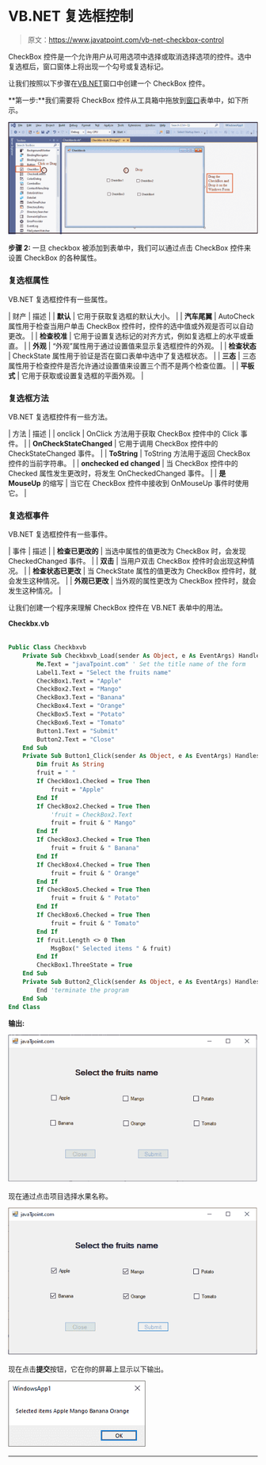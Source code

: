 # VB.NET 复选框控制

> 原文：<https://www.javatpoint.com/vb-net-checkbox-control>

CheckBox 控件是一个允许用户从可用选项中选择或取消选择选项的控件。选中复选框后，窗口窗体上将出现一个勾号或复选标记。

让我们按照以下步骤在[VB.NET](https://www.javatpoint.com/vb-net)窗口中创建一个 CheckBox 控件。

**第一步:**我们需要将 CheckBox 控件从工具箱中拖放到[窗口](https://www.javatpoint.com/windows)表单中，如下所示。

![VB.NET CheckBox Control](img/8d89bcd81a825f18b4ef4f4e346221c5.png)

**步骤 2:** 一旦 checkbox 被添加到表单中，我们可以通过点击 CheckBox 控件来设置 CheckBox 的各种属性。

### 复选框属性

VB.NET 复选框控件有一些属性。

| 财产 | 描述 |
| **默认** | 它用于获取复选框的默认大小。 |
| **汽车尾翼** | AutoCheck 属性用于检查当用户单击 CheckBox 控件时，控件的选中值或外观是否可以自动更改。 |
| **检查校准** | 它用于设置复选标记的对齐方式，例如复选框上的水平或垂直。 |
| **外观** | “外观”属性用于通过设置值来显示复选框控件的外观。 |
| **检查状态** | CheckState 属性用于验证是否在窗口表单中选中了复选框状态。 |
| **三态** | 三态属性用于检查控件是否允许通过设置值来设置三个而不是两个检查位置。 |
| **平板式** | 它用于获取或设置复选框的平面外观。 |

### 复选框方法

VB.NET 复选框控件有一些方法。

| 方法 | 描述 |
| onclick | OnClick 方法用于获取 CheckBox 控件中的 Click 事件。 |
| **OnCheckStateChanged** | 它用于调用 CheckBox 控件中的 CheckStateChanged 事件。 |
| **ToString** | ToString 方法用于返回 CheckBox 控件的当前字符串。 |
| **onchecked ed changed** | 当 CheckBox 控件中的 Checked 属性发生更改时，将发生 OnCheckedChanged 事件。 |
| **是 MouseUp** 的缩写 | 当它在 CheckBox 控件中接收到 OnMouseUp 事件时使用它。 |

### 复选框事件

VB.NET 复选框控件有一些事件。

| 事件 | 描述 |
| **检查已更改的** | 当选中属性的值更改为 CheckBox 时，会发现 CheckedChanged 事件。 |
| **双击** | 当用户双击 CheckBox 控件时会出现这种情况。 |
| **检查状态已更改** | 当 CheckState 属性的值更改为 CheckBox 控件时，就会发生这种情况。 |
| **外观已更改** | 当外观的属性更改为 CheckBox 控件时，就会发生这种情况。 |

让我们创建一个程序来理解 CheckBox 控件在 VB.NET 表单中的用法。

**Checkbx.vb**

```vb

Public Class Checkbxvb
    Private Sub Checkbxvb_Load(sender As Object, e As EventArgs) Handles MyBase.Load
        Me.Text = "javaTpoint.com" ' Set the title name of the form
        Label1.Text = "Select the fruits name"
        CheckBox1.Text = "Apple"
        CheckBox2.Text = "Mango"
        CheckBox3.Text = "Banana"
        CheckBox4.Text = "Orange"
        CheckBox5.Text = "Potato"
        CheckBox6.Text = "Tomato"
        Button1.Text = "Submit"
        Button2.Text = "Close"
    End Sub
    Private Sub Button1_Click(sender As Object, e As EventArgs) Handles Button1.Click
        Dim fruit As String
        fruit = " "
        If CheckBox1.Checked = True Then
            fruit = "Apple"
        End If
        If CheckBox2.Checked = True Then
            'fruit = CheckBox2.Text
            fruit = fruit & " Mango"
        End If
        If CheckBox3.Checked = True Then
            fruit = fruit & " Banana"
        End If
        If CheckBox4.Checked = True Then
            fruit = fruit & " Orange"
        End If
        If CheckBox5.Checked = True Then
            fruit = fruit & " Potato"
        End If
        If CheckBox6.Checked = True Then
            fruit = fruit & " Tomato"
        End If
        If fruit.Length <> 0 Then
            MsgBox(" Selected items " & fruit)
        End If
        CheckBox1.ThreeState = True
    End Sub
    Private Sub Button2_Click(sender As Object, e As EventArgs) Handles Button2.Click
        End 'terminate the program
    End Sub
End Class

```

**输出:**

![VB.NET CheckBox Control](img/f1cfce46c0bbaa5fbf5b268fb58b54f2.png)

现在通过点击项目选择水果名称。

![VB.NET CheckBox Control](img/de18257fe5174c424b5820c3b74b18c4.png)

现在点击**提交**按钮，它在你的屏幕上显示以下输出。

![VB.NET CheckBox Control](img/9fd07af6533b38ed2b539ce71e673aca.png)

* * *